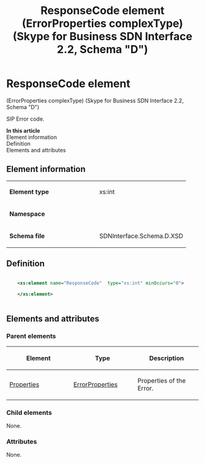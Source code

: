 ﻿---
title: ResponseCode element (ErrorProperties complexType) (Skype for Business SDN Interface 2.2, Schema "D")
TOCTitle: ResponseCode element (ErrorProperties complexType)
ms:assetid: 8fcd18f7-a8cd-932c-1b2f-7a435c86b6d1
ms:mtpsurl: https://msdn.microsoft.com/en-us/library/Mt170986(v=office.16)
ms:contentKeyID: 65855561
ms.date: 08/24/2015
mtps_version: v=office.16
dev_langs:
- xml
---

# ResponseCode element 

(ErrorProperties complexType) (Skype for Business SDN Interface 2.2, Schema \"D\")

SIP Error code.


**In this article**  
Element information  
Definition  
Elements and attributes  

## Element information

<table>
<colgroup>
<col style="width: 50%" />
<col style="width: 50%" />
</colgroup>
<tbody>
<tr class="odd">
<td><p><strong>Element type</strong></p></td>
<td><p>xs:int</p></td>
</tr>
<tr class="even">
<td><p><strong>Namespace</strong></p></td>
<td><p></p></td>
</tr>
<tr class="odd">
<td><p><strong>Schema file</strong></p></td>
<td><p>SDNInterface.Schema.D.XSD</p></td>
</tr>
</tbody>
</table>


## Definition

``` xml

    <xs:element name="ResponseCode"  type="xs:int" minOccurs="0">
    
    </xs:element>
  
```

## Elements and attributes

### Parent elements

<table>
<colgroup>
<col style="width: 33%" />
<col style="width: 33%" />
<col style="width: 33%" />
</colgroup>
<thead>
<tr class="header">
<th><p>Element</p></th>
<th><p>Type</p></th>
<th><p>Description</p></th>
</tr>
</thead>
<tbody>
<tr class="odd">
<td><p><a href="properties-element-errortype-complextype-skype-for-business-sdn-interface-2-2-schema-d.md">Properties</a></p></td>
<td><p><a href="errorproperties-complextype-skype-for-business-sdn-interface-2-2-schema-d.md">ErrorProperties</a></p></td>
<td><p>Properties of the Error.</p></td>
</tr>
</tbody>
</table>


### Child elements

None.

### Attributes

None.

